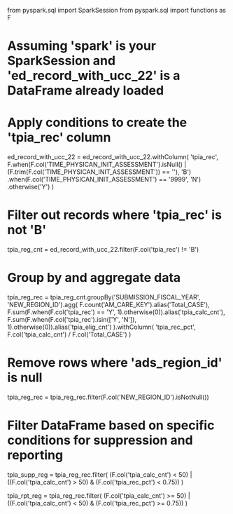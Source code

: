 from pyspark.sql import SparkSession
from pyspark.sql import functions as F

# Assuming 'spark' is your SparkSession and 'ed_record_with_ucc_22' is a DataFrame already loaded

# Apply conditions to create the 'tpia_rec' column
ed_record_with_ucc_22 = ed_record_with_ucc_22.withColumn(
    'tpia_rec',
    F.when(F.col('TIME_PHYSICAN_INIT_ASSESSMENT').isNull() | (F.trim(F.col('TIME_PHYSICAN_INIT_ASSESSMENT')) == ''), 'B')
    .when(F.col('TIME_PHYSICAN_INIT_ASSESSMENT') == '9999', 'N')
    .otherwise('Y')
)

# Filter out records where 'tpia_rec' is not 'B'
tpia_reg_cnt = ed_record_with_ucc_22.filter(F.col('tpia_rec') != 'B')

# Group by and aggregate data
tpia_reg_rec = tpia_reg_cnt.groupBy('SUBMISSION_FISCAL_YEAR', 'NEW_REGION_ID').agg(
    F.count('AM_CARE_KEY').alias('Total_CASE'),
    F.sum(F.when(F.col('tpia_rec') == 'Y', 1).otherwise(0)).alias('tpia_calc_cnt'),
    F.sum(F.when(F.col('tpia_rec').isin(['Y', 'N']), 1).otherwise(0)).alias('tpia_elig_cnt')
).withColumn(
    'tpia_rec_pct',
    F.col('tpia_calc_cnt') / F.col('Total_CASE')
)

# Remove rows where 'ads_region_id' is null
tpia_reg_rec = tpia_reg_rec.filter(F.col('NEW_REGION_ID').isNotNull())

# Filter DataFrame based on specific conditions for suppression and reporting
tpia_supp_reg = tpia_reg_rec.filter(
    (F.col('tpia_calc_cnt') < 50) | ((F.col('tpia_calc_cnt') > 50) & (F.col('tpia_rec_pct') < 0.75))
)

tpia_rpt_reg = tpia_reg_rec.filter(
    (F.col('tpia_calc_cnt') >= 50) | ((F.col('tpia_calc_cnt') < 50) & (F.col('tpia_rec_pct') >= 0.75))
)
